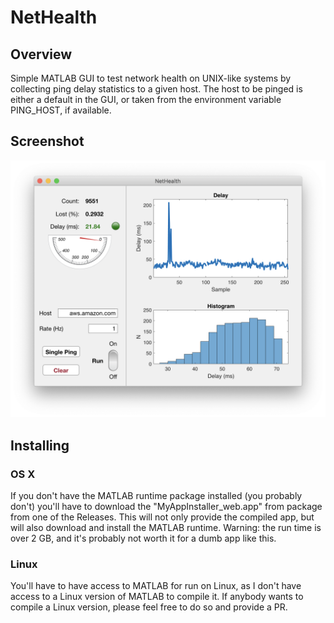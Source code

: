 # NetHealth

## Overview

Simple MATLAB GUI to test network health on UNIX-like systems by collecting ping delay statistics to a given host. The host to be pinged is either a default in the GUI, or taken from the environment variable PING_HOST, if available.

## Screenshot
![Screenshot](./examples/screenshot.png)

## Installing

### OS X
If you don't have the MATLAB runtime package installed (you probably don't) you'll have to download the "MyAppInstaller_web.app" from package from one of the Releases. This will not only provide the compiled app, but will also download and install the MATLAB runtime. Warning: the run time is over 2 GB, and it's probably not worth it for a dumb app like this.

### Linux
You'll have to have access to MATLAB for run on Linux, as I don't have access to a Linux version of MATLAB to compile it. If anybody wants to compile a Linux version, please feel free to do so and provide a PR.
